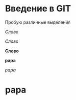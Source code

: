 # Введение в GIT

Пробую различные выделения

*Слово*

_Слово_

**Слово**

**papa**

_papa_

# papa


